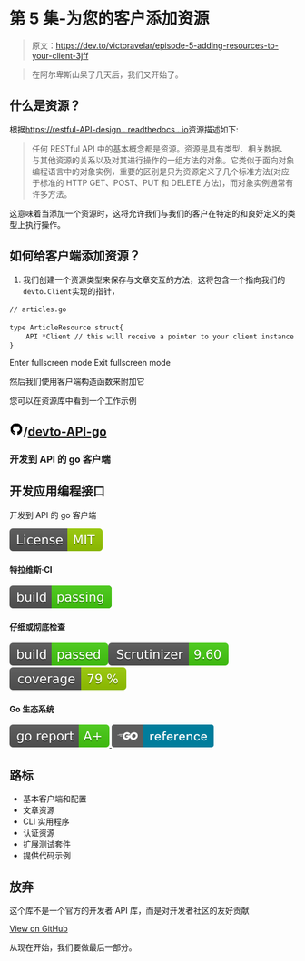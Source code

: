 # 第 5 集-为您的客户添加资源

> 原文：<https://dev.to/victoravelar/episode-5-adding-resources-to-your-client-3jff>

> 在阿尔卑斯山呆了几天后，我们又开始了。

## 什么是资源？

根据[https://restful-API-design . readthedocs . io](https://restful-api-design)资源描述如下:

> 任何 RESTful API 中的基本概念都是资源。资源是具有类型、相关数据、与其他资源的关系以及对其进行操作的一组方法的对象。它类似于面向对象编程语言中的对象实例，重要的区别是只为资源定义了几个标准方法(对应于标准的 HTTP GET、POST、PUT 和 DELETE 方法)，而对象实例通常有许多方法。

这意味着当添加一个资源时，这将允许我们与我们的客户在特定的和良好定义的类型上执行操作。

## 如何给客户端添加资源？

1.  我们创建一个资源类型来保存与文章交互的方法，这将包含一个指向我们的`devto.Client`实现的指针，

```
// articles.go

type ArticleResource struct{
    API *Client // this will receive a pointer to your client instance
} 
```

Enter fullscreen mode Exit fullscreen mode

然后我们使用客户端构造函数来附加它

您可以在资源库中看到一个工作示例

## ![GitHub logo](img/75095a8afc1e0f207cda715962e75c8d.png)/[devto-API-go](https://github.com/VictorAvelar/devto-api-go)

### 开发到 API 的 go 客户端

<article class="markdown-body entry-content container-lg" itemprop="text">

# 开发应用编程接口

开发到 API 的 go 客户端

[![License: MIT](img/db85796de36d003cae919db6f133f455.png)](https://opensource.org/licenses/MIT)

#### 特拉维斯·CI

[![Build Status](img/2f1b58bd484d692482b6dfbc5f4cf54d.png)](https://travis-ci.org/VictorAvelar/devto-api-go)

#### 仔细或彻底检查

[![Scrutinizer Build Status](img/dd26fac85af7836c178831bb4174749a.png)](https://scrutinizer-ci.com/g/VictorAvelar/devto-api-go/build-status/master)[![Scrutinizer Code Quality](img/4e95ffe53e71af50f0cf446342069fdf.png)](https://scrutinizer-ci.com/g/VictorAvelar/devto-api-go/?branch=master)[![Code Coverage](img/4b24d605b035f3712c4061b10d4c59ed.png)](https://scrutinizer-ci.com/g/VictorAvelar/devto-api-go/?branch=master)

#### Go 生态系统

[![Go Report Card](img/9b9b43938b0abe1ad6b7bf883b9ce923.png) ](https://goreportcard.com/report/github.com/VictorAvelar/devto-api-go) [ ![GoDoc](img/8074e2e7c6159296ccb342c7f3aea036.png)](https://godoc.org/github.com/VictorAvelar/devto-api-go)

## 路标

*   基本客户端和配置
*   文章资源
*   CLI 实用程序
*   认证资源
*   扩展测试套件
*   提供代码示例

## 放弃

这个库不是一个官方的开发者 API 库，而是对开发者社区的友好贡献

</article>

[View on GitHub](https://github.com/VictorAvelar/devto-api-go)

从现在开始，我们要做最后一部分。